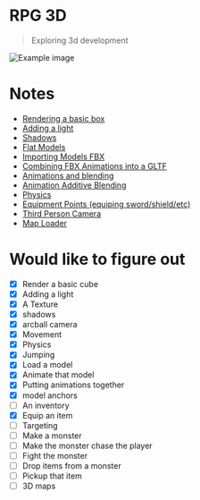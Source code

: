 # RPG 3D
> Exploring 3d development

![Example image](./notes/images/status_02.gif)

# Notes
- [Rendering a basic box](./notes/rendering-a-basic-box.md)
- [Adding a light](./notes/adding-a-light.md)
- [Shadows](./notes/shadows.md)
- [Flat Models](./notes/flat-models.md)
- [Importing Models FBX](./notes/importing-fbx.md)
- [Combining FBX Animations into a GLTF](./notes/convert-fbx-to-gltf-with-animations.md)
- [Animations and blending](./notes/animations.md)
- [Animation Additive Blending](./notes/animation-additive-blending.md)
- [Physics](./notes/physics.md)
- [Equipment Points (equiping sword/shield/etc)](./notes/equipment-points.md)
- [Third Person Camera](./notes/third-person-camera.md)
- [Map Loader](./notes/mapLoader.md)

# Would like to figure out
- [x] Render a basic cube
- [x] Adding a light
- [x] A Texture
- [x] shadows
- [x] arcball camera
- [x] Movement
- [x] Physics
- [x] Jumping
- [x] Load a model
- [x] Animate that model
- [x] Putting animations together
- [x] model anchors
- [ ] An inventory
- [x] Equip an item
- [ ] Targeting
- [ ] Make a monster
- [ ] Make the monster chase the player
- [ ] Fight the monster
- [ ] Drop items from a monster
- [ ] Pickup that item
- [ ] 3D maps
